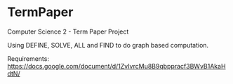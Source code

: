 # TermPaper
Computer Science 2 - Term Paper Project

Using DEFINE, SOLVE, ALL and FIND to do graph based computation.

Requirements: https://docs.google.com/document/d/1ZvIvrcMu8B9qbppracf3BWvB1AkaHdtN/
